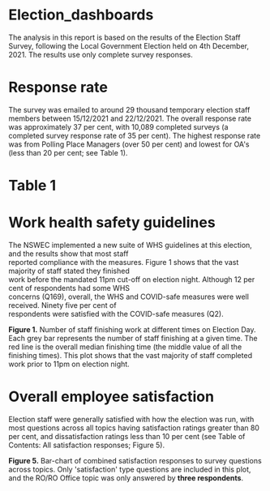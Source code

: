 # Election_dashboards
The analysis in this report is based on the results of the Election Staff Survey, following the 
Local Government Election held on 4th December, 2021. The results use only complete survey responses. 



# **Response rate** 
The survey was emailed to around 29 thousand temporary election staff members between 15/12/2021 and 22/12/2021. 
The overall response rate was approximately 37 per cent, with 10,089 completed surveys (a completed survey response 
rate of 35 per cent). The highest response rate was from Polling Place Managers (over 50 per cent) and lowest for 
OA's (less than 20 per cent; see Table 1). 


# Table 1


# Work health safety guidelines 
The NSWEC implemented a new suite of WHS guidelines at this election, and the results show that most staff   
reported compliance with the measures. Figure 1 shows that the vast majority of staff stated they finished   
work before the mandated 11pm cut-off on election night. Although 12 per cent of respondents had some WHS   
concerns (Q169), overall, the WHS and COVID-safe measures were well received. Ninety five per cent of   
respondents were satisfied with the COVID-safe measures (Q2).




**Figure 1.** Number of staff finishing work at different times on Election Day. Each grey bar represents 
the number of staff finishing at a given time. The red line is the overall median finishing time (the middle 
value of all the finishing times). This plot shows that the vast majority of staff completed work prior to 11pm 
on election night.



# Overall employee satisfaction 
Election staff were generally satisfied with how the election was run, with most questions across all topics having 
satisfaction ratings greater than 80 per cent, and dissatisfaction ratings less than 10 per cent (see Table of 
Contents: All satisfaction responses; Figure 5). 



**Figure 5.** Bar-chart of combined satisfaction responses to survey questions across topics. Only 'satisfaction' 
type questions are included in this plot, and the RO/RO Office topic was only answered by **three respondents**.

